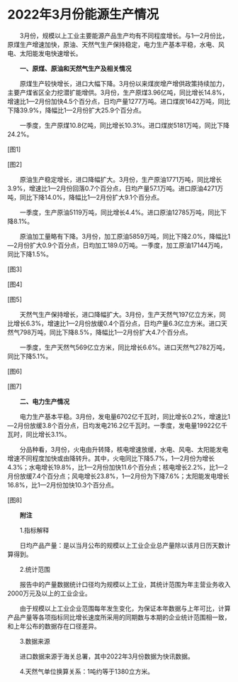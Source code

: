 # 2022年3月份能源生产情况

　　3月份，规模以上工业主要能源产品生产均有不同程度增长。与1—2月份比，原煤生产增速加快，原油、天然气生产保持稳定，电力生产基本平稳，水电、风电、太阳能发电快速增长。

　　**一、原煤、原油和天然气生产及相关情况**

　　原煤生产较快增长，进口大幅下降。3月份以来煤炭增产增供政策持续加力，主要产煤省区全力挖潜扩能增供。3月份，生产原煤3.96亿吨，同比增长14.8%，增速比1—2月份加快4.5个百分点，日均产量1277万吨。进口煤炭1642万吨，同比下降39.9%，降幅比1—2月份扩大25.9个百分点。

　　一季度，生产原煤10.8亿吨，同比增长10.3%。进口煤炭5181万吨，同比下降24.2%。

\[图1\]

\[图2\]

　　原油生产稳定增长，进口降幅扩大。3月份，生产原油1771万吨，同比增长3.9%，增速比1—2月份回落0.7个百分点，日均产量57.1万吨。进口原油4271万吨，同比下降14.0%，降幅比1—2月份扩大9.1个百分点。

　　一季度，生产原油5119万吨，同比增长4.4%。进口原油12785万吨，同比下降8.1%。

　　原油加工量略有下降。3月份，加工原油5859万吨，同比下降2.0%，降幅比1—2月份扩大0.9个百分点，日均加工189.0万吨。一季度，加工原油17144万吨，同比下降1.5%。

\[图3\]

\[图4\]

\[图5\]

　　天然气生产保持增长，进口降幅扩大。3月份，生产天然气197亿立方米，同比增长6.3%，增速比1—2月份放缓0.4个百分点，日均产量6.3亿立方米。进口天然气798万吨，同比下降8.5%，降幅比1—2月份扩大4.7个百分点。

　　一季度，生产天然气569亿立方米，同比增长6.6%。进口天然气2782万吨，同比下降5.1%。

\[图6\]

\[图7\]

　　**二、电力生产情况**

　　电力生产基本平稳。3月份，发电量6702亿千瓦时，同比增长0.2%，增速比1—2月份放缓3.8个百分点，日均发电216.2亿千瓦时。一季度，发电量19922亿千瓦时，同比增长3.1%。

　　分品种看，3月份，火电由升转降，核电增速放缓，水电、风电、太阳能发电增速不同程度加快或由降转升。其中，火电同比下降5.7%，1—2月份为增长4.3%；水电增长19.8%，比1—2月份加快11.6个百分点；核电增长2.2%，比1—2月份放缓7.4个百分点；风电增长23.8%，1—2月份为下降7.6%；太阳能发电增长16.8%，比1—2月份加快10.3个百分点。

\[图8\]

　　**附注**

　　1.指标解释

　　日均产品产量：是以当月公布的规模以上工业企业总产量除以该月日历天数计算得到。

　　2.统计范围

　　报告中的产量数据统计口径均为规模以上工业，其统计范围为年主营业务收入2000万元及以上的工业企业。

　　由于规模以上工业企业范围每年发生变化，为保证本年数据与上年可比，计算产品产量等各项指标同比增长速度所采用的同期数与本期的企业统计范围相一致，和上年公布的数据存在口径差异。

　　3.数据来源

　　进口数据来源于海关总署，其中2022年3月份数据为快讯数据。

　　4.天然气单位换算关系：1吨约等于1380立方米。